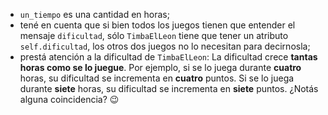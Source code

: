 * `un_tiempo` es una cantidad en horas;
* tené en cuenta que si bien todos los juegos tienen que entender el mensaje `dificultad`, sólo `TimbaElLeon` tiene que tener un atributo `self.dificultad`, los otros dos juegos no lo necesitan para decirnosla;
* prestá atención a la dificultad de `TimbaElLeon`: La dificultad crece **tantas horas como se lo juegue**. Por ejemplo, si se lo juega durante **cuatro** horas, su dificultad se incrementa en **cuatro** puntos. Si se lo juega durante **siete** horas, su dificultad se incrementa en **siete** puntos. ¿Notás alguna coincidencia? :wink:

